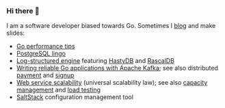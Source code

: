 ### Hi there 👋

I am a software developer biased towards Go.
Sometimes I [blog](https://marselester.com) and make slides:

- [Go performance tips](https://go-talks.appspot.com/github.com/marselester/perf/go-tips.slide)
- [PostgreSQL lingo](https://go-talks.appspot.com/github.com/marselester/storage-engines/postgres-lingo.slide)
- [Log-structured engine](https://go-talks.appspot.com/github.com/marselester/storage-engines/log-structured-engine2.slide)
  featuring [HastyDB](https://github.com/marselester/hastydb) and
  [RascalDB](https://github.com/marselester/rascaldb)
- [Writing reliable Go applications with Apache Kafka](https://go-talks.appspot.com/github.com/marselester/kafka-for-gophers/kafka.slide); see also distributed [payment](https://github.com/marselester/distributed-payment) and
  [signup](https://github.com/marselester/distributed-signup)
- [Web service scalability](https://go-talks.appspot.com/github.com/marselester/scalability/scalability.slide)
  (universal scalability law);
  see also [capacity management](https://github.com/marselester/capacity)
  and [load testing](https://github.com/marselester/load-testing)
- [SaltStack](https://slides.com/marselester/saltstack) configuration management tool
